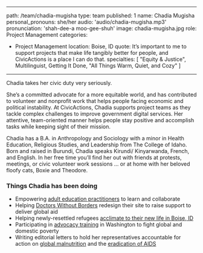 
---
path: /team/chadia-mugisha
type: team
published: 1
name: Chadia Mugisha
personal_pronouns: she/her
audio: 'audio/chadia-mugisha.mp3'
pronunciation: 'shah-dee-a moo-gee-shuh'
image: chadia-mugisha.jpg
role: Project Management
categories:
 - Project Management
location: Boise, ID
quote: It’s important to me to support projects that make life tangibly better for people, and CivicActions is a place I can do that.
specialties: [ "Equity & Justice",
Multilinguist,
Getting It Done,
"All Things Warm, Quiet, and Cozy"
]

  
---

Chadia takes her civic duty very seriously.

She’s a committed advocate for a more equitable world, and has contributed to volunteer and nonprofit work that helps people facing economic and political instability. At CivicActions, Chadia supports project teams as they tackle complex challenges to improve government digital services. Her attentive, team-oriented manner helps people stay positive and accomplish tasks while keeping sight of their mission.

Chadia has a B.A. in Anthropology and Sociology with a minor in Health Education, Religious Studies, and Leadership from The College of Idaho. Born and raised in Burundi, Chadia speaks Kirundi/ Kinyarwanda, French, and English. In her free time you’ll find her out with friends at protests, meetings, or civic volunteer work sessions … or at home with her beloved floofy cats, Boxie and Theodore.


### Things Chadia has been doing
* Empowering [adult education practitioners](https://civicactions.com/case-study/lincs/) to learn and collaborate
* Helping [Doctors Without Borders](https://civicactions.com/case-study/msf) redesign their site to raise support to deliver global aid
* Helping newly-resettled refugees [acclimate to their new life in Boise, ID](http://www.anaidaho.org/reach-youth-mentor-program.html)
* Participating in [advocacy training](https://results.org/fellowship/) in Washington to fight global and domestic poverty
* Writing editorial letters to hold her representatives accountable for action on [global malnutrition](https://www.idahostatesman.com/opinion/letters-to-the-editor/article234527607.html) and the [eradication of AIDS](https://www.idahostatesman.com/opinion/letters-to-the-editor/article238241689.html)
